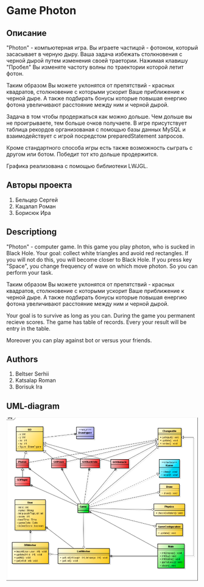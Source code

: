 # Game Photon

## Описание
<p>"Photon" - компьютерная игра. Вы играете частицой - фотоном, который засасывает в черную дыру.
Ваша задача избежать столкновения с черной дырой путем изменения своей траетории. 
Нажимая клавишу "Пробел" Вы изменяте частоту волны по траектории которой летит фотон.</p>
<p>Таким образом Вы можете уклонятся от препятствий - красных квадратов, столкновение с которыми 
ускорит Ваше приближение к черной дыре. А также подбирать бонусы которые повышая енергию фотона
увеличивают расстояние между ним и черной дырой. </p>
<p>Задача в том чтобы продержаться как можно дольше. Чем дольше вы не проигрываете, тем больше 
очков получаете. В игре присутствует таблица рекордов организованая с помощью базы данных MySQL
и взаимодействует с игрой посредстом preparedStatement запросов.</p>  
<p>Кроме стандартного способа игры есть также возможность сыграть с другом или ботом. Победит тот
кто дольше продержится.</p> 
<p>Графика реализована с помощью библиотеки LWJGL.</p>

## Авторы проекта
<ol>
<li>Бельцер Сергей</li>
<li>Кацалап Роман</li>
<li>Борисюк Ира</li>
</ol>

## Descriptiong
<p>"Photon" - computer game. In this game you play photon, who is sucked in Black Hole.
Your goal: collect white triangles and avoid red rectangles.
If you will not do this, you will become closer to Black Hole. 
If you press key "Space", you change frequency of wave on which move photon.
So you can perform your task.</p>
<p>Таким образом Вы можете уклонятся от препятствий - красных квадратов, столкновение с которыми 
ускорит Ваше приближение к черной дыре. А также подбирать бонусы которые повышая енергию фотона
увеличивают расстояние между ним и черной дырой. </p>
<p>Your goal is to survive as long as you can. During the game you permanent recieve scores. 
The game has table of records. Every your result will be entry in the table. </p>
<p>Moreover you can play against bot or versus your friends.</p>

## Authors
<ol>
<li>Beltser Serhii</li>
<li>Katsalap Roman</li>
<li>Borisuk Ira</li>
</ol>

## UML-diagram
![UML-diagram](https://github.com/Serega290696/Game-Photon/blob/master/UML%20cd.png?raw=true)
